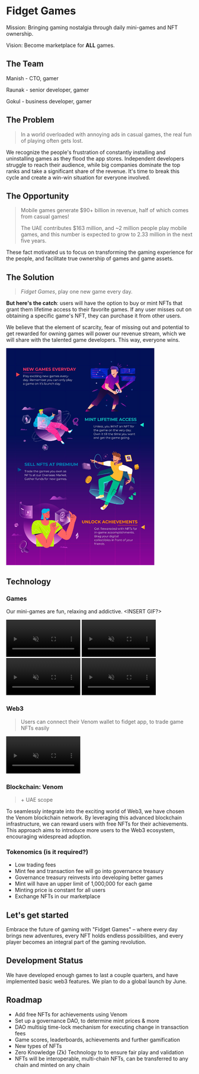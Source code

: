 # Fidget Games

Mission: Bringing gaming nostalgia through daily mini-games and NFT ownership.

Vision: Become marketplace for **ALL** games.

## The Team

Manish - CTO, gamer

Raunak - senior developer, gamer

Gokul - business developer, gamer

## The Problem

> In a world overloaded with annoying ads in casual games, the real fun of playing often gets lost.

We recognize the people's frustration of constantly installing and uninstalling games as they flood the app stores. Independent developers struggle to reach their audience, while big companies dominate the top ranks and take a significant share of the revenue. It's time to break this cycle and create a win-win situation for everyone involved.

## The Opportunity

> Mobile games generate $90+ billion in revenue, half of which comes from casual games!
>
> The UAE contributes $163 million, and ~2 million people play mobile games, and this number is expected to grow to 2.33 million in the next five years.

These fact motivated us to focus on transforming the gaming experience for the people, and facilitate true ownership of games and game assets.

## The Solution

> _Fidget Games_, play one new game every day.

**But here's the catch**: users will have the option to buy or mint NFTs that grant them lifetime access to their favorite games. If any user misses out on obtaining a specific game's NFT, they can purchase it from other users.

We believe that the element of scarcity, fear of missing out and potential to get rewarded for owning games will power our revenue stream, which we will share with the talented game developers. This way, everyone wins.

<img src="./assets/summary.jpg" width="400">

## Technology

### Games

Our mini-games are fun, relaxing and addictive. <INSERT GIF?>

<!-- <img src="./assets/game1.png" width="200">
<img src="./assets/game2.png" width="200">
<img src="./assets/game3.png" width="200">
<img src="./assets/game4.png" width="200"> -->

<video src="./assets/game_1.mov" width="200" autoplay="true" loop muted playsinline ></video>
<video src="./assets/game_5.mov" width="200" autoplay="true" loop muted playsinline ></video>
<video src="./assets/game_3.mov" width="200" autoplay="true" loop muted playsinline ></video>
<video src="./assets/game_4.mov" width="200" autoplay="true" loop muted playsinline ></video>

### Web3

> Users can connect their Venom wallet to fidget app, to trade game NFTs easily

<video src="./assets/ux.mp4" width="200" autoplay="true" loop muted playsinline ></video>

### Blockchain: Venom

> <INSERT WHY VENOM> + UAE scope

To seamlessly integrate into the exciting world of Web3, we have chosen the Venom blockchain network. By leveraging this advanced blockchain infrastructure, we can reward users with free NFTs for their achievements. This approach aims to introduce more users to the Web3 ecosystem, encouraging widespread adoption.

### Tokenomics (is it required?)

- Low trading fees
- Mint fee and transaction fee will go into governance treasury
- Governance treasury reinvests into developing better games
- Mint will have an upper limit of 1,000,000 for each game
- Minting price is constant for all users
- Exchange NFTs in our marketplace

## Let's get started

Embrace the future of gaming with "Fidget Games" – where every day brings new adventures, every NFT holds endless possibilities, and every player becomes an integral part of the gaming revolution.

## Development Status

We have developed enough games to last a couple quarters, and have implemented basic web3 features. We plan to do a global launch by June.

## Roadmap

- Add free NFTs for achievements using Venom
- Set up a governance DAO, to determine mint prices & more
- DAO multisig time-lock mechanism for executing change in transaction fees
- Game scores, leaderboards, achievements and further gamification
- New types of NFTs
- Zero Knowledge (Zk) Technology to to ensure fair play and validation
- NFTs will be interoperable, multi-chain NFTs, can be transferred to any chain and minted on any chain
